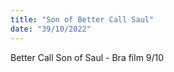 ```yaml
---
title: "Son of Better Call Saul"
date: "39/10/2022"
---
```


Better Call Son of Saul - Bra film 9/10

